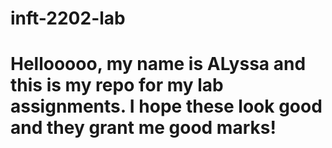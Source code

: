 # inft-2202-lab

# Hellooooo, my name is ALyssa and this is my repo for my lab assignments. I hope these look good and they grant me good marks!